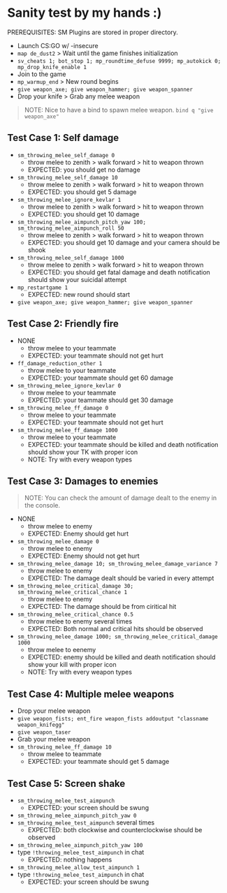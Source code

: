 
# Sanity test by my hands :)

PREREQUISITES: SM Plugins are stored in proper directory.

- Launch CS:GO w/ -insecure
- `map de_dust2` > Wait until the game finishes initialization
- `sv_cheats 1; bot_stop 1; mp_roundtime_defuse 9999; mp_autokick 0; mp_drop_knife_enable 1`
- Join to the game
- `mp_warmup_end` > New round begins
- `give weapon_axe; give weapon_hammer; give weapon_spanner`
- Drop your knife > Grab any melee weapon

> NOTE: Nice to have a bind to spawn melee weapon. `bind q "give weapon_axe"`

## Test Case 1: Self damage

- `sm_throwing_melee_self_damage 0`
  - throw melee to zenith > walk forward > hit to weapon thrown
  - EXPECTED: you should get no damage
- `sm_throwing_melee_self_damage 10`
  - throw melee to zenith > walk forward > hit to weapon thrown
  - EXPECTED: you should get 5 damage
- `sm_throwing_melee_ignore_kevlar 1`
  - throw melee to zenith > walk forward > hit to weapon thrown
  - EXPECTED: you should get 10 damage
- `sm_throwing_melee_aimpunch_pitch_yaw 100; sm_throwing_melee_aimpunch_roll 50`
  - throw melee to zenith > walk forward > hit to weapon thrown
  - EXPECTED: you should get 10 damage and your camera should be shook
- `sm_throwing_melee_self_damage 1000`
  - throw melee to zenith > walk forward > hit to weapon thrown
  - EXPECTED: you should get fatal damage and death notification should show your suicidal attempt
- `mp_restartgame 1`
  - EXPECTED: new round should start
- `give weapon_axe; give weapon_hammer; give weapon_spanner`

## Test Case 2: Friendly fire

- NONE
  - throw melee to your teammate
  - EXPECTED: your teammate should not get hurt
- `ff_damage_reduction_other 1`
  - throw melee to your teammate
  - EXPECTED: your teammate should get 60 damage
- `sm_throwing_melee_ignore_kevlar 0`
  - throw melee to your teammate
  - EXPECTED: your teammate should get 30 damage
- `sm_throwing_melee_ff_damage 0`
  - throw melee to your teammate
  - EXPECTED: your teammate should not get hurt
- `sm_throwing_melee_ff_damage 1000`
  - throw melee to your teammate
  - EXPECTED: your teammate should be killed and death notification should show your TK with proper icon
  - NOTE: Try with every weapon types

## Test Case 3: Damages to enemies

> NOTE: You can check the amount of damage dealt to the enemy in the console.

- NONE
  - throw melee to enemy
  - EXPECTED: Enemy should get hurt
- `sm_throwing_melee_damage 0`
  - throw melee to enemy
  - EXPECTED: Enemy should not get hurt
- `sm_throwing_melee_damage 10; sm_throwing_melee_damage_variance 7`
  - throw melee to enemy
  - EXPECTED: The damage dealt should be varied in every attempt
- `sm_throwing_melee_critical_damage 30; sm_throwing_melee_critical_chance 1`
  - throw melee to enemy
  - EXPECTED: The damage should be from ciritical hit
- `sm_throwing_melee_critical_chance 0.5`
  - throw melee to enemy several times
  - EXPECTED: Both normal and critical hits should be observed
- `sm_throwing_melee_damage 1000; sm_throwing_melee_critical_damage 1000`
  - throw melee to eenemy
  - EXPECTED: enemy should be killed and death notification should show your kill with proper icon
  - NOTE: Try with every weapon types

## Test Case 4: Multiple melee weapons

- Drop your melee weapon
- `give weapon_fists; ent_fire weapon_fists addoutput "classname weapon_knifegg"`
- `give weapon_taser`
- Grab your melee weapon
- `sm_throwing_melee_ff_damage 10`
  - throw melee to teammate
  - EXPECTED: your teammate should get 5 damage

## Test Case 5: Screen shake

- `sm_throwing_melee_test_aimpunch`
  - EXPECTED: your screen should be swung
- `sm_throwing_melee_aimpunch_pitch_yaw 0`
- `sm_throwing_melee_test_aimpunch` several times
  - EXPECTED: both clockwise and counterclockwise should be observed
- `sm_throwing_melee_aimpunch_pitch_yaw 100`
- type `!throwing_melee_test_aimpunch` in chat
  - EXPECTED: nothing happens
- `sm_throwing_melee_allow_test_aimpunch 1`
- type `!throwing_melee_test_aimpunch` in chat
  - EXPECTED: your screen should be swung
